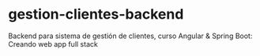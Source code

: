 # gestion-clientes-backend
Backend para sistema de gestión de clientes, curso Angular & Spring Boot: Creando web app full stack
